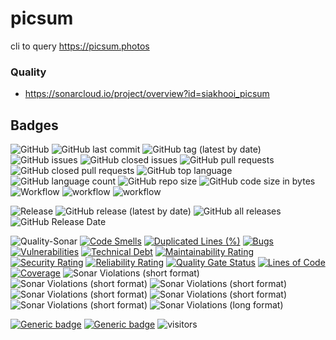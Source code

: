 # picsum

cli to query https://picsum.photos

### Quality

- https://sonarcloud.io/project/overview?id=siakhooi_picsum

## Badges

![GitHub](https://img.shields.io/github/license/siakhooi/picsum?logo=github)
![GitHub last commit](https://img.shields.io/github/last-commit/siakhooi/picsum?logo=github)
![GitHub tag (latest by date)](https://img.shields.io/github/v/tag/siakhooi/picsum?logo=github)
![GitHub issues](https://img.shields.io/github/issues/siakhooi/picsum?logo=github)
![GitHub closed issues](https://img.shields.io/github/issues-closed/siakhooi/picsum?logo=github)
![GitHub pull requests](https://img.shields.io/github/issues-pr-raw/siakhooi/picsum?logo=github)
![GitHub closed pull requests](https://img.shields.io/github/issues-pr-closed-raw/siakhooi/picsum?logo=github)
![GitHub top language](https://img.shields.io/github/languages/top/siakhooi/picsum?logo=github)
![GitHub language count](https://img.shields.io/github/languages/count/siakhooi/picsum?logo=github)
![GitHub repo size](https://img.shields.io/github/repo-size/siakhooi/picsum?logo=github)
![GitHub code size in bytes](https://img.shields.io/github/languages/code-size/siakhooi/picsum?logo=github)
![Workflow](https://img.shields.io/badge/Workflow-github-purple)
![workflow](https://github.com/siakhooi/picsum/actions/workflows/build.yaml/badge.svg)
![workflow](https://github.com/siakhooi/picsum/actions/workflows/release.yaml/badge.svg)

![Release](https://img.shields.io/badge/Release-github-purple)
![GitHub release (latest by date)](https://img.shields.io/github/v/release/siakhooi/picsum?label=GPR%20release&logo=github)
![GitHub all releases](https://img.shields.io/github/downloads/siakhooi/picsum/total?color=33cb56&logo=github)
![GitHub Release Date](https://img.shields.io/github/release-date/siakhooi/picsum?logo=github)

![Quality-Sonar](https://img.shields.io/badge/Quality-SonarCloud-purple)
[![Code Smells](https://sonarcloud.io/api/project_badges/measure?project=siakhooi_picsum&metric=code_smells)](https://sonarcloud.io/summary/new_code?id=siakhooi_picsum)
[![Duplicated Lines (%)](https://sonarcloud.io/api/project_badges/measure?project=siakhooi_picsum&metric=duplicated_lines_density)](https://sonarcloud.io/summary/new_code?id=siakhooi_picsum)
[![Bugs](https://sonarcloud.io/api/project_badges/measure?project=siakhooi_picsum&metric=bugs)](https://sonarcloud.io/summary/new_code?id=siakhooi_picsum)
[![Vulnerabilities](https://sonarcloud.io/api/project_badges/measure?project=siakhooi_picsum&metric=vulnerabilities)](https://sonarcloud.io/summary/new_code?id=siakhooi_picsum)
[![Technical Debt](https://sonarcloud.io/api/project_badges/measure?project=siakhooi_picsum&metric=sqale_index)](https://sonarcloud.io/summary/new_code?id=siakhooi_picsum)
[![Maintainability Rating](https://sonarcloud.io/api/project_badges/measure?project=siakhooi_picsum&metric=sqale_rating)](https://sonarcloud.io/summary/new_code?id=siakhooi_picsum)
[![Security Rating](https://sonarcloud.io/api/project_badges/measure?project=siakhooi_picsum&metric=security_rating)](https://sonarcloud.io/summary/new_code?id=siakhooi_picsum)
[![Reliability Rating](https://sonarcloud.io/api/project_badges/measure?project=siakhooi_picsum&metric=reliability_rating)](https://sonarcloud.io/summary/new_code?id=siakhooi_picsum)
[![Quality Gate Status](https://sonarcloud.io/api/project_badges/measure?project=siakhooi_picsum&metric=alert_status)](https://sonarcloud.io/summary/new_code?id=siakhooi_picsum)
[![Lines of Code](https://sonarcloud.io/api/project_badges/measure?project=siakhooi_picsum&metric=ncloc)](https://sonarcloud.io/summary/new_code?id=siakhooi_picsum)
[![Coverage](https://sonarcloud.io/api/project_badges/measure?project=siakhooi_picsum&metric=coverage)](https://sonarcloud.io/summary/new_code?id=siakhooi_picsum)
![Sonar Violations (short format)](https://img.shields.io/sonar/violations/siakhooi_picsum?server=https%3A%2F%2Fsonarcloud.io)
![Sonar Violations (short format)](https://img.shields.io/sonar/blocker_violations/siakhooi_picsum?server=https%3A%2F%2Fsonarcloud.io)
![Sonar Violations (short format)](https://img.shields.io/sonar/critical_violations/siakhooi_picsum?server=https%3A%2F%2Fsonarcloud.io)
![Sonar Violations (short format)](https://img.shields.io/sonar/major_violations/siakhooi_picsum?server=https%3A%2F%2Fsonarcloud.io)
![Sonar Violations (short format)](https://img.shields.io/sonar/minor_violations/siakhooi_picsum?server=https%3A%2F%2Fsonarcloud.io)
![Sonar Violations (short format)](https://img.shields.io/sonar/info_violations/siakhooi_picsum?server=https%3A%2F%2Fsonarcloud.io)
![Sonar Violations (long format)](https://img.shields.io/sonar/violations/siakhooi_picsum?format=long&server=http%3A%2F%2Fsonarcloud.io)

[![Generic badge](https://img.shields.io/badge/Funding-BuyMeACoffee-33cb56.svg)](https://www.buymeacoffee.com/siakhooi)
[![Generic badge](https://img.shields.io/badge/Funding-Ko%20Fi-33cb56.svg)](https://ko-fi.com/siakhooi)
![visitors](https://hit-tztugwlsja-uc.a.run.app/?outputtype=badge&counter=ghmd-picsum)

